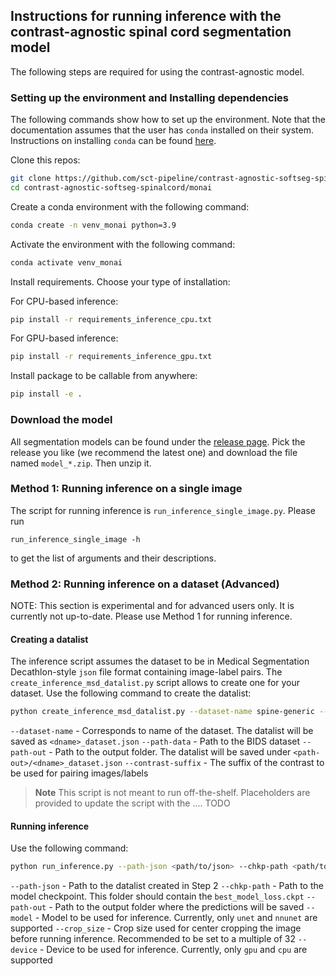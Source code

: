 ## Instructions for running inference with the contrast-agnostic spinal cord segmentation model

The following steps are required for using the contrast-agnostic model. 

### Setting up the environment and Installing dependencies

The following commands show how to set up the environment. Note that the documentation assumes that the user has `conda` installed on their system. Instructions on installing `conda` can be found [here](https://conda.io/projects/conda/en/latest/user-guide/install/index.html).

Clone this repos:

```bash
git clone https://github.com/sct-pipeline/contrast-agnostic-softseg-spinalcord.git
cd contrast-agnostic-softseg-spinalcord/monai
```

Create a conda environment with the following command:

```bash
conda create -n venv_monai python=3.9
```

Activate the environment with the following command:

```bash
conda activate venv_monai
```

Install requirements. Choose your type of installation:

For CPU-based inference:
```bash
pip install -r requirements_inference_cpu.txt
```

For GPU-based inference:
```bash
pip install -r requirements_inference_gpu.txt
```

Install package to be callable from anywhere:
```bash
pip install -e .
```



### Download the model

All segmentation models can be found under the [release page](https://github.com/sct-pipeline/contrast-agnostic-softseg-spinalcord/releases). Pick the release you like (we recommend the latest one) and download the file named `model_*.zip`. Then unzip it.



### Method 1: Running inference on a single image 

The script for running inference is `run_inference_single_image.py`. Please run 
```
run_inference_single_image -h
```
to get the list of arguments and their descriptions.


### Method 2: Running inference on a dataset (Advanced)

NOTE: This section is experimental and for advanced users only. It is currently not up-to-date. Please use Method 1 for running inference.

#### Creating a datalist

The inference script assumes the dataset to be in Medical Segmentation Decathlon-style `json` file format containing image-label pairs. The `create_inference_msd_datalist.py` script allows to create one for your dataset. Use the following command to create the datalist:

```bash
python create_inference_msd_datalist.py --dataset-name spine-generic --path-data <path-to-dataset> --path-out <path-to-output-folder> --contrast-suffix T1w
```

`--dataset-name` - Corresponds to name of the dataset. The datalist will be saved as `<dname>_dataset.json`
`--path-data` - Path to the BIDS dataset
`--path-out` - Path to the output folder. The datalist will be saved under `<path-out>/<dname>_dataset.json`
`--contrast-suffix` - The suffix of the contrast to be used for pairing images/labels

> **Note**
> This script is not meant to run off-the-shelf. Placeholders are provided to update the script with the .... TODO


#### Running inference

Use the following command:

```bash
python run_inference.py --path-json <path/to/json> --chkp-path <path/to/checkpoint> --path-out <path/to/output> --model <unet/nnunet> --crop_size <48x160x320> --device <gpu/cpu>
```

`--path-json` - Path to the datalist created in Step 2
`--chkp-path` - Path to the model checkpoint. This folder should contain the `best_model_loss.ckpt`
`--path-out` - Path to the output folder where the predictions will be saved
`--model` - Model to be used for inference. Currently, only `unet` and `nnunet` are supported
`--crop_size` - Crop size used for center cropping the image before running inference. Recommended to be set to a multiple of 32
`--device` - Device to be used for inference. Currently, only `gpu` and `cpu` are supported



